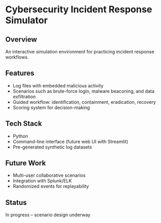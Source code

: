 # Cybersecurity Incident Response Simulator

## Overview
An interactive simulation environment for practicing incident response workflows.

## Features
- Log files with embedded malicious activity
- Scenarios such as brute-force login, malware beaconing, and data exfiltration
- Guided workflow: identification, containment, eradication, recovery
- Scoring system for decision-making

## Tech Stack
- Python
- Command-line interface (future web UI with Streamlit)
- Pre-generated synthetic log datasets

## Future Work
- Multi-user collaborative scenarios
- Integration with Splunk/ELK
- Randomized events for replayability

## Status
In progress – scenario design underway
